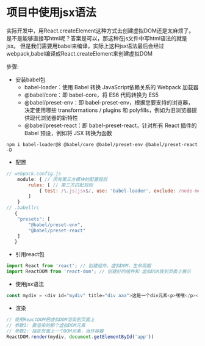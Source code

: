 # 项目中使用jsx语法 
实际开发中，用React.createElement这种方式去创建虚拟DOM还是太麻烦了。  
是不是能够直接写html呢？答案是可以，那这种在js文件中写html语法的就是jsx。
但是我们需要用babel来编译，实际上这种jsx语法最后会经过webpack,babel编译成React.createElement来创建虚拟DOM

步骤:
* 安装babel包  
    * babel-loader：使用 Babel 转换 JavaScript依赖关系的 Webpack 加载器
    * @babel/core：即 babel-core，将 ES6 代码转换为 ES5  
    * @babel/preset-env：即 babel-preset-env，根据您要支持的浏览器，决定使用哪些 transformations / plugins 和 polyfills，例如为旧浏览器提供现代浏览器的新特性  
    * @babel/preset-react：即 babel-preset-react，针对所有 React 插件的 Babel 预设，例如将 JSX 转换为函数
```
npm i babel-loader@8 @babel/core @babel/preset-env @babel/preset-react -D
```  

* 配置  
```js
// webpack.config.js  
    module: { // 所有第三方模块的配置规则
        rules: [ // 第三方匹配规则
            { test: /\.js|jsx$/, use: 'babel-loader', exclude: /node-modules/ }, // 千万别忘记添加exclude排除项
        ]
    } 
// .babellrc
   {
    "presets": [
        "@babel/preset-env",
        "@babel/preset-react"
    ]
   }
```  

* 引用react包  
```js
import React from 'react'; // 创建组件，虚拟DOM，生命周期
import ReactDOM from 'react-dom'; // 创建好的组件和 虚拟DOM放到页面上展示  
```
* 使用jsx语法
```js
const mydiv = <div id="mydiv" title="div aaa">这是一个div元素<p>嘿嘿</p></div>
```

* 渲染
```js
// 使用ReactDOM把虚拟DOM渲染到页面上 
// 参数1: 要渲染的那个虚拟DOM元素  
// 参数2: 指定页面上一个DOM元素，当作容器
ReactDOM.render(mydiv, document.getElementById('app'))
```